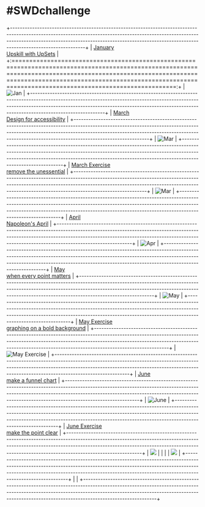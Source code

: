 # \#**SWDchallenge**

<!-- table header, followed by pictures link -->

+------------------------------------------------------------------------------------------------------------------------------------------------------------------------------------------------------------------------------------------------------------------------+
| [January](https://github.com/poncest/SWDchallenge/tree/main/2024/01_Jan)[<br>](https://github.com/poncest/tidytuesday/tree/main/2023/Week_02)[Upskill with UpSets](https://github.com/poncest/SWDchallenge/tree/main/2024/01_Jan)                                      |
+:======================================================================================================================================================================================================================================================================:+
| ![](01_Jan/img/01_Jan.png "Jan")                                                                                                                                                                                                                                       |
+------------------------------------------------------------------------------------------------------------------------------------------------------------------------------------------------------------------------------------------------------------------------+
| [March<br>Design for accessibility](https://github.com/poncest/SWDchallenge/tree/main/2024/03_Mar)                                                                                                                                                                     |
+------------------------------------------------------------------------------------------------------------------------------------------------------------------------------------------------------------------------------------------------------------------------+
| ![](03_Mar/img/03_Mar.png "Mar")                                                                                                                                                                                                                                       |
+------------------------------------------------------------------------------------------------------------------------------------------------------------------------------------------------------------------------------------------------------------------------+
| [March Exercise](https://github.com/poncest/SWDchallenge/tree/main/2024/Ex_3.10)[<br>](https://github.com/poncest/SWDchallenge/tree/main/2024/03_Mar)[remove the unessential](https://github.com/poncest/SWDchallenge/tree/main/2024/Ex_3.10)                          |
+------------------------------------------------------------------------------------------------------------------------------------------------------------------------------------------------------------------------------------------------------------------------+
| ![](Ex_3.10/img/Ex_3.10.png "Mar")                                                                                                                                                                                                                                     |
+------------------------------------------------------------------------------------------------------------------------------------------------------------------------------------------------------------------------------------------------------------------------+
| [April](https://github.com/poncest/SWDchallenge/tree/main/2024/04_Apr)[<br>](https://github.com/poncest/SWDchallenge/tree/main/2024/03_Mar)[Napoleon's April](https://github.com/poncest/SWDchallenge/tree/main/2024/04_Apr)                                           |
+------------------------------------------------------------------------------------------------------------------------------------------------------------------------------------------------------------------------------------------------------------------------+
| ![](04_Apr/img/04_Apr.png "Apr")                                                                                                                                                                                                                                       |
+------------------------------------------------------------------------------------------------------------------------------------------------------------------------------------------------------------------------------------------------------------------------+
| [May](https://github.com/poncest/SWDchallenge/tree/main/2024/05_May)[<br>](https://github.com/poncest/SWDchallenge/tree/main/2024/03_Mar)[when every point matters](https://github.com/poncest/SWDchallenge/tree/main/2024/05_May)                                     |
+------------------------------------------------------------------------------------------------------------------------------------------------------------------------------------------------------------------------------------------------------------------------+
| ![](05_May/img/05_May.png "May")                                                                                                                                                                                                                                       |
+------------------------------------------------------------------------------------------------------------------------------------------------------------------------------------------------------------------------------------------------------------------------+
| [May Exercise](https://github.com/poncest/SWDchallenge/tree/main/2024/Ex_bold_backgroud)[<br>](https://github.com/poncest/SWDchallenge/tree/main/2024/03_Mar)[graphing on a bold background](https://github.com/poncest/SWDchallenge/tree/main/2024/Ex_bold_backgroud) |
+------------------------------------------------------------------------------------------------------------------------------------------------------------------------------------------------------------------------------------------------------------------------+
| ![](Ex_bold_backgroud/img/Ex_bold_background.png "May Exercise")                                                                                                                                                                                                       |
+------------------------------------------------------------------------------------------------------------------------------------------------------------------------------------------------------------------------------------------------------------------------+
| [June](https://github.com/poncest/SWDchallenge/tree/main/2024/06_Jun)[<br>](https://github.com/poncest/SWDchallenge/tree/main/2024/03_Mar)[make a funnel chart](https://github.com/poncest/SWDchallenge/tree/main/2024/06_Jun)                                         |
+------------------------------------------------------------------------------------------------------------------------------------------------------------------------------------------------------------------------------------------------------------------------+
| ![](06_Jun/img/06_Jun.png "June")                                                                                                                                                                                                                                      |
+------------------------------------------------------------------------------------------------------------------------------------------------------------------------------------------------------------------------------------------------------------------------+
| [June Exercise](https://github.com/poncest/SWDchallenge/tree/main/2024/Ex_051)[<br>](https://github.com/poncest/SWDchallenge/tree/main/2024/03_Mar)[make the point clear](https://github.com/poncest/SWDchallenge/tree/main/2024/Ex_051)                               |
+------------------------------------------------------------------------------------------------------------------------------------------------------------------------------------------------------------------------------------------------------------------------+
| ![](Ex_051/img/Ex_051.png)                                                                                                                                                                                                                                             |
|                                                                                                                                                                                                                                                                        |
| ![](Ex_051/img/Ex_051_original.png)                                                                                                                                                                                                                                    |
+------------------------------------------------------------------------------------------------------------------------------------------------------------------------------------------------------------------------------------------------------------------------+
|                                                                                                                                                                                                                                                                        |
+------------------------------------------------------------------------------------------------------------------------------------------------------------------------------------------------------------------------------------------------------------------------+

